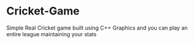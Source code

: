 # Cricket-Game
Simple Real Cricket game built using C++ Graphics and you can play an entire league maintaining your stats

